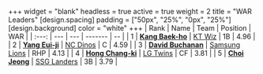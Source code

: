 +++
widget = "blank"
headless = true
active = true
weight = 2
title = "WAR Leaders"
[design.spacing]
padding = ["50px", "25%", "0px", "25%"]
[design.background]
color = "white"
+++
| Rank | Name | Team | Position | WAR |
| :---: | --- | --- | ------- | -- |
| 1 | [**Kang Baek-ho**](/players/11863) | [KT Wiz](/teams/KTWiz) | 1B | 4.96 |
| 2 | [**Yang Eui-ji**](/players/215) | [NC Dinos](/teams/NCDinos) | C | 4.59 |
| 3 | [**David Buchanan**](/players/13683) | [Samsung Lions](/teams/SamsungLions) | RHP | 4.13 |
| 4 | [**Hong Chang-ki**](/players/9805) | [LG Twins](/teams/LGTwins) | CF | 3.81 |
| 5 | [**Choi Jeong**](/players/3162) | [SSG Landers](/teams/SSGLanders) | 3B | 3.79 |
